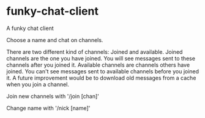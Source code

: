 # funky-chat-client
A funky chat client

Choose a name and chat on channels.

There are two different kind of channels: Joined and available. Joined channels are the one
you have joined. You will see messages sent to these channels after you joined it. Available
channels are channels others have joined. You can't see messages sent to available channels
before you joined it. A future improvement would be to download old messages from a cache
when you join a channel.

Join new channels with '/join [chan]'

Change name with '/nick [name]'